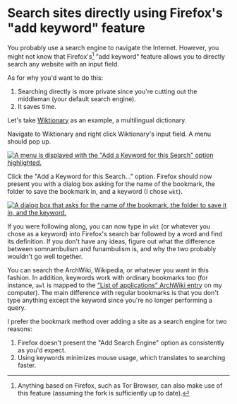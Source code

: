 # Search sites directly using Firefox's "add keyword" feature

You probably use a search engine to navigate the Internet. However, you
might not know that Firefox's[^1] "add keyword" feature allows you to
directly search any website with an input field.

[^1]: Anything based on Firefox, such as Tor Browser, can also make use
  of this feature (assuming the fork is sufficiently up to date).

As for why you'd want to do this:

1. Searching directly is more private since you're cutting out the
   middleman (your default search engine).
1. It saves time.

Let's take [Wiktionary](https://www.wiktionary.org/) as an example,
a multilingual dictionary.

Navigate to Wiktionary and right click Wiktionary's input field. A menu
should pop up.

[![A menu is displayed with the "Add a Keyword for this Search"
option
highlighted.](/images/add-keyword-1.png)](/images/add-keyword-1.png)

Click the "Add a Keyword for this Search..." option. Firefox should now
present you with a dialog box asking for the name of the bookmark, the
folder to save the bookmark in, and a keyword (I chose `wkt`).

[![A dialog box that asks for the name of the bookmark, the folder to
save it in, and the
keyword.](/images/add-keyword-2.png)](/images/add-keyword-2.png)

If you were following along, you can now type in `wkt` (or whatever you
chose as a keyword) into Firefox's search bar followed by a word and
find its definition.  If you don't have any ideas, figure out what the
difference between somnambulism and funambulism is, and why the two
probably wouldn't go well together.

You can search the ArchWiki, Wikipedia, or whatever you want in this
fashion. In addition, keywords work with ordinary bookmarks too (for
instance, `awl` is mapped to the ["List of applications" ArchWiki
entry](https://wiki.archlinux.org/index.php/List_of_applications) on my
computer). The main difference with regular bookmarks is that you don't
type anything except the keyword since you're no longer performing a query.

I prefer the bookmark method over adding a site as a search engine for
two reasons:

1. Firefox doesn't present the "Add Search Engine" option as
   consistently as you'd expect.
1. Using keywords minimizes mouse usage, which translates to searching
   faster.

